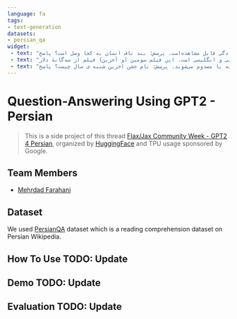 ```yaml
---
language: fa
tags:
- text-generation
datasets:
- persian_qa
widget:
 - text: "ناف جایی قرار گرفته که در واقع بندناف در داخل رحم در آنجا به شکم جنین وصل بوده‌است. بندناف که جفت را به جنین متصل کرده بعد از تولد از نوزاد جدا می‌شود. برای جدا کردن بند ناف از دو پنس استفاده می‌کنند و بین آن دو را میبرند. پنس دیگری نزدیک شکم نوزاد قرار داده می‌شود که بعد از دو روز برداشته خواهد شد. بندناف باقی‌مانده طی ۱۵ روز خشک شده و می‌افتد و به جای آن اسکاری طبیعی به جای میماند. البته بر خلاف تصور عامه مردم شکل ناف در اثر بریدن بند ناف به وجود نمی‌آید و پیش از این در شکم مادر حالت ناف شکل گرفته‌است. شکل ناف در میان مردم مختلف متفاوت است و اندازه آن بین ۱.۵ تا ۲ سانتی‌متر است. تمام پستانداران جفت‌زیست ناف دارند. ناف در انسان‌ها به سادگی قابل مشاهده‌است. پرسش: بند ناف انسان به کجا وصل است؟ پاسخ:"
 - text: "خوب، بد، زشت یک فیلم درژانر وسترن اسپاگتی حماسی است که توسط سرجو لئونه در سال ۱۹۶۶ در ایتالیا ساخته شد. زبانی که بازیگران این فیلم به آن تکلم می‌کنند مخلوطی از ایتالیایی و انگلیسی است. این فیلم سومین (و آخرین) فیلم از سه‌گانهٔ دلار (Dollars Trilogy) سرجو لئونه است. این فیلم در حال حاضر در فهرست ۲۵۰ فیلم برتر تاریخ سینما در وب‌گاه IMDB با امتیاز ۸٫۸ از ۱۰، رتبهٔ هشتم را به خود اختصاص داده‌است و به عنوان بهترین فیلم وسترن تاریخ سینمای جهان شناخته می‌شود. «خوب» (کلینت ایستوود، در فیلم، با نام «بلوندی») و «زشت» (ایلای والاک، در فیلم، با نام «توکو») با هم کار می‌کنند و با شگرد خاصی، به گول زدن کلانترهای مناطق مختلف و پول درآوردن از این راه می‌پردازند. «بد» (لی وان کلیف) آدمکشی حرفه‌ای است که به‌خاطر پول حاضر به انجام هر کاری است. «بد»، که در فیلم او را «اِنجل آیز (اِینجل آیز)» (به انگلیسی: Angel Eyes) صدا می‌کنند. به‌دنبال گنجی است که در طی جنگ‌های داخلی آمریکا، به دست سربازی به نام «جکسون»، که بعدها به «کارسون» نامش را تغییر داده، مخفی شده‌است. پرسش: در فیلم خوب بد زشت شخصیت ها کجایی صحبت می کنند؟ پاسخ:"
 - text: "چهارشنبه‌سوری یکی از جشن‌های ایرانی است که از غروب آخرین سه‌شنبه ی ماه اسفند، تا پس از نیمه‌شب تا آخرین چهارشنبه ی سال، برگزار می‌شود و برافروختن و پریدن از روی آتش مشخصهٔ اصلی آن است. این جشن، نخستین جشن از مجموعهٔ جشن‌ها و مناسبت‌های نوروزی است که با برافروختن آتش و برخی رفتارهای نمادین دیگر، به‌صورت جمعی در فضای باز برگزار می‌شود. به‌گفتهٔ ابراهیم پورداوود چهارشنبه‌سوری ریشه در گاهنبارِ هَمَسْپَتْمَدَم زرتشتیان و نیز جشن نزول فروهرها دارد که شش روز پیش از فرارسیدن نوروز برگزار می‌شد. احتمال دیگر این است که چهارشنبه‌سوری بازمانده و شکل تحول‌یافته‌ای از جشن سده باشد، که احتمال بعیدی است. علاوه برافروختن آتش، آیین‌های مختلف دیگری نیز در بخش‌های گوناگون ایران در زمان این جشن انجام می‌شوند. برای نمونه، در تبریز، مردم به چهارشنبه‌بازار می‌روند که با چراغ و شمع، به‌طرز زیبایی چراغانی شده‌است. هر خانواده یک آینه، دانه‌های اسفند، و یک کوزه برای سال نو خریداری می‌کنند. همه‌ساله شهروندانی از ایران در اثر انفجارهای ناخوشایند مربوط به این جشن، کشته یا مصدوم می‌شوند. پرسش: نام جشن اخرین شنبه ی سال چیست؟ پاسخ:"
---
```


# Question-Answering Using GPT2 - Persian
> This is a side project of this thread
[Flax/Jax Community Week - GPT2 4 Persian](https://discuss.huggingface.co/t/pretrain-gpt2-from-scratch-in-persian/7560), organized by [HuggingFace](https://huggingface.co/) and TPU usage sponsored by Google.


## Team Members
- [Mehrdad Farahani](https://huggingface.co/m3hrdadfi)

## Dataset
We used [PersianQA](https://huggingface.co/datasets/SajjadAyoubi/persian_qa) dataset which is a reading comprehension dataset on Persian Wikipedia.

## How To Use TODO: Update
## Demo TODO: Update
## Evaluation TODO: Update